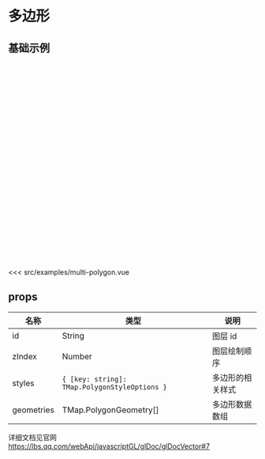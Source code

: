 # 多边形

## 基础示例

<div style="height:400px"><DemoMultiPolygon/></div>

<<< src/examples/multi-polygon.vue

## props

| 名称       | 类型                                          | 说明             |
| ---------- | --------------------------------------------- | ---------------- |
| id         | String                                        | 图层 id          |
| zIndex     | Number                                        | 图层绘制顺序     |
| styles     | `{ [key: string]: TMap.PolygonStyleOptions }` | 多边形的相关样式 |
| geometries | TMap.PolygonGeometry[]                        | 多边形数据数组   |

详细文档见官网 https://lbs.qq.com/webApi/javascriptGL/glDoc/glDocVector#7
